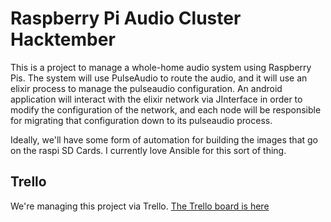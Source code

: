 # Raspberry Pi Audio Cluster Hacktember

This is a project to manage a whole-home audio system using Raspberry Pis.  The
system will use PulseAudio to route the audio, and it will use an elixir process
to manage the pulseaudio configuration.  An android application will interact
with the elixir network via JInterface in order to modify the configuration of
the network, and each node will be responsible for migrating that configuration
down to its pulseaudio process.

Ideally, we'll have some form of automation for building the images that go on
the raspi SD Cards.  I currently love Ansible for this sort of thing.

## Trello

We're managing this project via Trello.  [The Trello board is
here](https://trello.com/b/HcNm5esh/boss-cluster)
